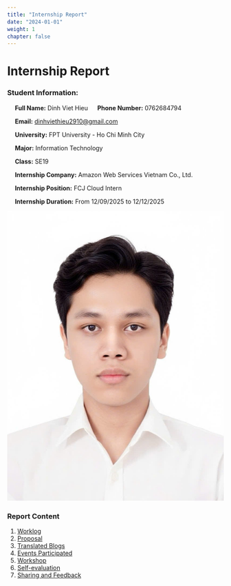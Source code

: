 ```yaml
---
title: "Internship Report"
date: "2024-01-01"
weight: 1
chapter: false
---
```


    
# Internship Report

<!-- {{% notice warning %}}
⚠️ **Note:** The information below is for reference purposes only. Please **do not copy verbatim** for your report, including this warning.
{{% /notice %}} -->

### Student Information:
&emsp; **Full Name:** Dinh Viet Hieu
&emsp; **Phone Number:** 0762684794

&emsp; **Email:** dinhviethieu2910@gmail.com

&emsp; **University:** FPT University - Ho Chi Minh City

&emsp; **Major:** Information Technology

&emsp; **Class:** SE19

&emsp; **Internship Company:** Amazon Web Services Vietnam Co., Ltd.

&emsp; **Internship Position:** FCJ Cloud Intern

&emsp; **Internship Duration:** From 12/09/2025 to 12/12/2025

![Your profile picture](/images/avatar.png)

### Report Content

1.  [Worklog](1-Worklog/)
2.  [Proposal](2-Proposal/)
3.  [Translated Blogs](3-BlogsTranslated/)
4.  [Events Participated](4-EventParticipated/)
5.  [Workshop](5-Workshop/)
6.  [Self-evaluation](6-Self-evaluation/)
7.  [Sharing and Feedback](7-Feedback/)
